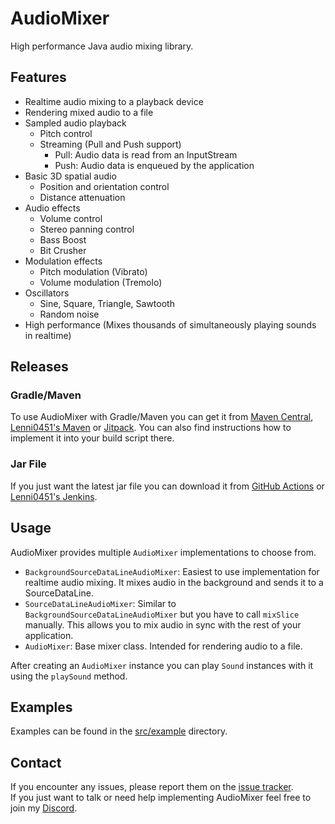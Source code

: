 # AudioMixer
High performance Java audio mixing library.

## Features
- Realtime audio mixing to a playback device
- Rendering mixed audio to a file
- Sampled audio playback
  - Pitch control
  - Streaming (Pull and Push support)
    - Pull: Audio data is read from an InputStream
    - Push: Audio data is enqueued by the application
- Basic 3D spatial audio
  - Position and orientation control
  - Distance attenuation
- Audio effects
  - Volume control
  - Stereo panning control
  - Bass Boost
  - Bit Crusher
- Modulation effects
  - Pitch modulation (Vibrato)
  - Volume modulation (Tremolo)
- Oscillators
  - Sine, Square, Triangle, Sawtooth
  - Random noise
- High performance (Mixes thousands of simultaneously playing sounds in realtime)

## Releases
### Gradle/Maven
To use AudioMixer with Gradle/Maven you can get it from [Maven Central](https://mvnrepository.com/artifact/net.raphimc/audio-mixer), [Lenni0451's Maven](https://maven.lenni0451.net/#/releases/net/raphimc/audio-mixer) or [Jitpack](https://jitpack.io/#RaphiMC/AudioMixer).
You can also find instructions how to implement it into your build script there.

### Jar File
If you just want the latest jar file you can download it from [GitHub Actions](https://github.com/RaphiMC/AudioMixer/actions/workflows/build.yml) or [Lenni0451's Jenkins](https://build.lenni0451.net/job/AudioMixer/).

## Usage
AudioMixer provides multiple ``AudioMixer`` implementations to choose from.
* ``BackgroundSourceDataLineAudioMixer``: Easiest to use implementation for realtime audio mixing. It mixes audio in the background and sends it to a SourceDataLine.
* ``SourceDataLineAudioMixer``: Similar to ``BackgroundSourceDataLineAudioMixer`` but you have to call ``mixSlice`` manually. This allows you to mix audio in sync with the rest of your application.
* ``AudioMixer``: Base mixer class. Intended for rendering audio to a file.

After creating an ``AudioMixer`` instance you can play ``Sound`` instances with it using the ``playSound`` method.

## Examples
Examples can be found in the [src/example](/src/example) directory.

## Contact
If you encounter any issues, please report them on the
[issue tracker](https://github.com/RaphiMC/AudioMixer/issues).  
If you just want to talk or need help implementing AudioMixer feel free to join my
[Discord](https://discord.gg/dCzT9XHEWu).
